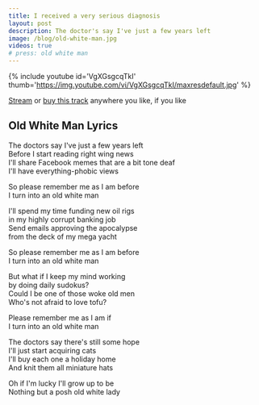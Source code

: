 ```yaml
---
title: I received a very serious diagnosis
layout: post
description: The doctor's say I've just a few years left
image: /blog/old-white-man.jpg
videos: true
# press: old white man
---
```




{% include youtube id='VgXGsgcqTkI' thumb='https://img.youtube.com/vi/VgXGsgcqTkI/maxresdefault.jpg' %}

[Stream](https://olifro.st/stream) or [buy this track](https://olifrost.bandcamp.com) anywhere you like, if you like 

## Old White Man Lyrics
The doctors say I've just a few years left   
Before I start reading right wing news   
I'll share Facebook memes that are a bit tone deaf   
I'll have everything-phobic views   
   
So please remember me as I am before   
I turn into an old white man   
   
I'll spend my time funding new oil rigs   
in my highly corrupt banking job   
Send emails approving the apocalypse   
from the deck of my mega yacht   
   
So please remember me as I am before   
I turn into an old white man   
   
But what if I keep my mind working   
by doing daily sudokus?   
Could I be one of those woke old men   
Who's not afraid to love tofu?   
   
Please remember me as I am if   
I turn into an old white man   
   
The doctors say there's still some hope   
I'll just start acquiring cats   
I'll buy each one a holiday home   
And knit them all miniature hats   
   
Oh if I'm lucky I'll grow up to be   
Nothing but a posh old white lady